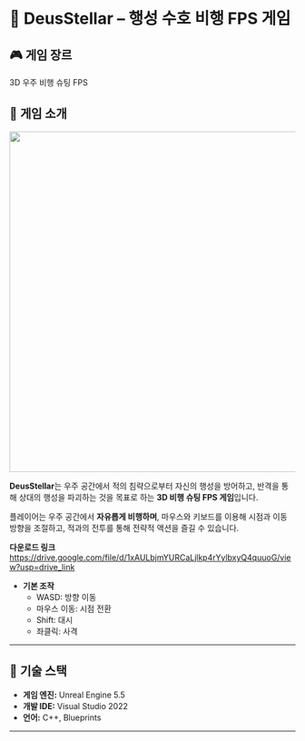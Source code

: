 # 🌌 DeusStellar – 행성 수호 비행 FPS 게임

## 🎮 게임 장르

3D 우주 비행 슈팅 FPS

## 📖 게임 소개

<img src="/DeusStellar.png" width="600" />


**DeusStellar**는 우주 공간에서 적의 침략으로부터 자신의 행성을 방어하고, 반격을 통해 상대의 행성을 파괴하는 것을 목표로 하는 **3D 비행 슈팅 FPS 게임**입니다.

플레이어는 우주 공간에서 **자유롭게 비행하며**, 마우스와 키보드를 이용해 시점과 이동 방향을 조절하고, 적과의 전투를 통해 전략적 액션을 즐길 수 있습니다.

**다운로드 링크** https://drive.google.com/file/d/1xAULbjmYURCaLjlkp4rYylbxyQ4quuoG/view?usp=drive_link


- **기본 조작**
    - WASD: 방향 이동
    - 마우스 이동: 시점 전환
    - Shift: 대시
    - 좌클릭: 사격

---

## 🧰 기술 스택

- **게임 엔진:** Unreal Engine 5.5  
- **개발 IDE:** Visual Studio 2022  
- **언어:** C++, Blueprints  

---

